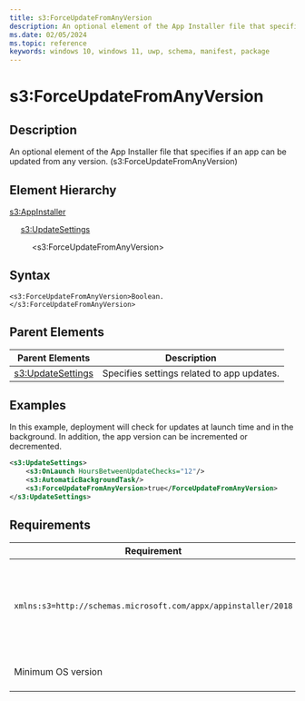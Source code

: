 ```yaml
---
title: s3:ForceUpdateFromAnyVersion
description: An optional element of the App Installer file that specifies if an app can be updated from any version. (s3:ForceUpdateFromAnyVersion)
ms.date: 02/05/2024
ms.topic: reference
keywords: windows 10, windows 11, uwp, schema, manifest, package 
---
```


# s3:ForceUpdateFromAnyVersion

## Description

An optional element of the App Installer file that specifies if an app can be updated from any version. (s3:ForceUpdateFromAnyVersion)


## Element Hierarchy

[s3:AppInstaller](element-s3-appinstaller.md)

&nbsp;&nbsp;&nbsp;&nbsp; [s3:UpdateSettings](element-s3-updatesettings.md)

&nbsp;&nbsp;&nbsp;&nbsp; &nbsp;&nbsp;&nbsp;&nbsp;  &lt;s3:ForceUpdateFromAnyVersion&gt;

## Syntax

```syntax
<s3:ForceUpdateFromAnyVersion>Boolean.
</s3:ForceUpdateFromAnyVersion>
```

## Parent Elements

| Parent Elements | Description |
|-----------------|-------------|
| [s3:UpdateSettings](element-s3-updatesettings.md) |Specifies settings related to app updates. |

## Examples

In this example, deployment will check for updates at launch time and in the background. In addition, the app version can be incremented or decremented.

``` xml  
<s3:UpdateSettings>
    <s3:OnLaunch HoursBetweenUpdateChecks="12"/>
    <s3:AutomaticBackgroundTask/>
    <s3:ForceUpdateFromAnyVersion>true</ForceUpdateFromAnyVersion>
</s3:UpdateSettings>
```

## Requirements

| Requirement | Value |
| ---------------| -------------------------------------------------------------|
| `xmlns:s3=http://schemas.microsoft.com/appx/appinstaller/2018` | This namespace is required for features introduced in Windows 10, version 1809. |
| Minimum OS version | Windows 10 version 1809 |
